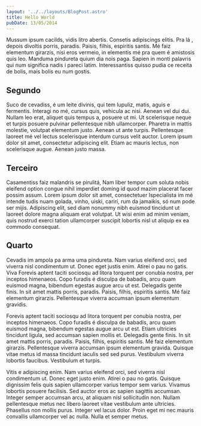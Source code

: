 ```yaml
---
layout: '../../layouts/BlogPost.astro'
title: Hello World
pubDate: 13/05/2014
---
```


Mussum ipsum cacilds, vidis litro abertis. Consetis adipiscings elitis. Pra lá , depois divoltis
porris, paradis. Paisis, filhis, espiritis santis. Mé faiz elementum girarzis, nisi eros vermeio, in
elementis mé pra quem é amistosis quis leo. Manduma pindureta quium dia nois paga. Sapien in monti
palavris qui num significa nadis i pareci latim. Interessantiss quisso pudia ce receita de bolis,
mais bolis eu num gostis.

## Segundo

Suco de cevadiss, é um leite divinis, qui tem lupuliz, matis, aguis e fermentis. Interagi no mé,
cursus quis, vehicula ac nisi. Aenean vel dui dui. Nullam leo erat, aliquet quis tempus a, posuere
ut mi. Ut scelerisque neque et turpis posuere pulvinar pellentesque nibh ullamcorper. Pharetra in
mattis molestie, volutpat elementum justo. Aenean ut ante turpis. Pellentesque laoreet mé vel lectus
scelerisque interdum cursus velit auctor. Lorem ipsum dolor sit amet, consectetur adipiscing elit.
Etiam ac mauris lectus, non scelerisque augue. Aenean justo massa.

## Terceiro

Casamentiss faiz malandris se pirulitá, Nam liber tempor cum soluta nobis eleifend option congue
nihil imperdiet doming id quod mazim placerat facer possim assum. Lorem ipsum dolor sit amet,
consectetuer Ispecialista im mé intende tudis nuam golada, vinho, uiski, carirí, rum da jamaikis, só
num pode ser mijis. Adipiscing elit, sed diam nonummy nibh euismod tincidunt ut laoreet dolore magna
aliquam erat volutpat. Ut wisi enim ad minim veniam, quis nostrud exerci tation ullamcorper suscipit
lobortis nisl ut aliquip ex ea commodo consequat.

## Quarto

Cevadis im ampola pa arma uma pindureta. Nam varius eleifend orci, sed viverra nisl condimentum ut.
Donec eget justis enim. Atirei o pau no gatis. Viva Forevis aptent taciti sociosqu ad litora
torquent per conubia nostra, per inceptos himenaeos. Copo furadis é disculpa de babadis, arcu quam
euismod magna, bibendum egestas augue arcu ut est. Delegadis gente finis. In sit amet mattis porris,
paradis. Paisis, filhis, espiritis santis. Mé faiz elementum girarzis. Pellentesque viverra accumsan
ipsum elementum gravidis.

Forevis aptent taciti sociosqu ad litora torquent per conubia nostra, per inceptos himenaeos. Copo
furadis é disculpa de babadis, arcu quam euismod magna, bibendum egestas augue arcu ut est. Etiam
ultricies tincidunt ligula, sed accumsan sapien mollis et. Delegadis gente finis. In sit amet mattis
porris, paradis. Paisis, filhis, espiritis santis. Mé faiz elementum girarzis. Pellentesque viverra
accumsan ipsum elementum gravida. Quisque vitae metus id massa tincidunt iaculis sed sed purus.
Vestibulum viverra lobortis faucibus. Vestibulum et turpis.

Vitis e adipiscing enim. Nam varius eleifend orci, sed viverra nisl condimentum ut. Donec eget justo
enim. Atirei o pau no gatis. Quisque dignissim felis quis sapien ullamcorper varius tempor sem
varius. Vivamus lobortis posuere facilisis. Sed auctor eros ac sapien sagittis accumsan. Integer
semper accumsan arcu, at aliquam nisl sollicitudin non. Nullam pellentesque metus nec libero laoreet
vitae vestibulum ante ultricies. Phasellus non mollis purus. Integer vel lacus dolor. Proin eget mi
nec mauris convallis ullamcorper vel ac nulla. Nulla et semper metus.
